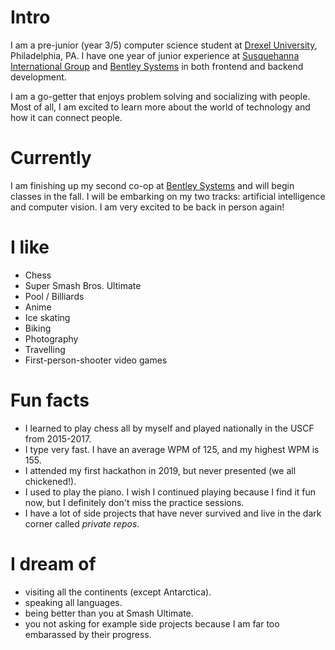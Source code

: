 # Intro

I am a pre-junior (year 3/5) computer science student at [Drexel University](https://drexel.edu/), Philadelphia, PA. I have one year of junior experience at [Susquehanna International Group](https://sig.com/) and [Bentley Systems](https://www.bentley.com/) in both frontend and backend development.

I am a go-getter that enjoys problem solving and socializing with people. Most of all, I am excited to learn more about the world of technology and how it can connect people.

# Currently

I am finishing up my second co-op at [Bentley Systems](https://www.bentley.com/) and will begin classes in the fall. I will be embarking on my two tracks: artificial intelligence and computer vision. I am very excited to be back in person again!

# I like

- Chess
- Super Smash Bros. Ultimate
- Pool / Billiards
- Anime
- Ice skating
- Biking
- Photography
- Travelling
- First-person-shooter video games

# Fun facts

- I learned to play chess all by myself and played nationally in the USCF from 2015-2017.
- I type very fast. I have an average WPM of 125, and my highest WPM is 155.
- I attended my first hackathon in 2019, but never presented (we all chickened!).
- I used to play the piano. I wish I continued playing because I find it fun now, but I definitely don't miss the practice sessions.
- I have a lot of side projects that have never survived and live in the dark corner called _private repos_.

# I dream of

- visiting all the continents (except Antarctica).
- speaking all languages.
- being better than you at Smash Ultimate.
- you not asking for example side projects because I am far too embarassed by their progress.
